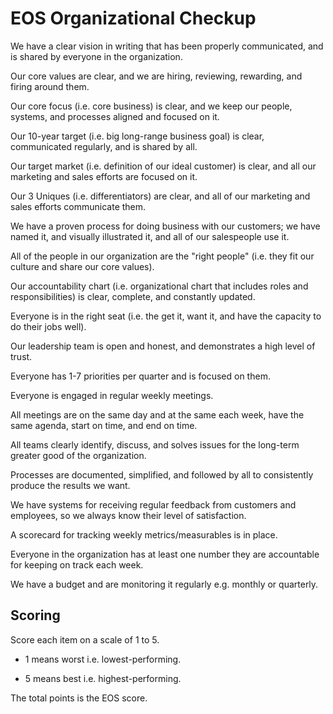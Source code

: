 # EOS Organizational Checkup

We have a clear vision in writing that has been properly communicated, and is shared by everyone in the organization.</li>

Our core values are clear, and we are hiring, reviewing, rewarding, and firing around them.

Our core focus (i.e. core business) is clear, and we keep our people, systems, and processes aligned and focused on it.

Our 10-year target (i.e. big long-range business goal) is clear, communicated regularly, and is shared by all.

Our target market (i.e. definition of our ideal customer) is clear, and all our marketing and sales efforts are focused on it.

Our 3 Uniques (i.e. differentiators) are clear, and all of our marketing and sales efforts communicate them.

We have a proven process for doing business with our customers; we have named it, and visually illustrated it, and all of our salespeople use it.

All of the people in our organization are the "right people" (i.e. they fit our culture and share our core values).

Our accountability chart (i.e. organizational chart that includes roles and responsibilities) is clear, complete, and constantly updated.

Everyone is in the right seat (i.e. the get it, want it, and have the capacity to do their jobs well).

Our leadership team is open and honest, and demonstrates a high level of trust.

Everyone has 1-7 priorities per quarter and is focused on them.

Everyone is engaged in regular weekly meetings.

All meetings are on the same day and at the same each week, have the same agenda, start on time, and end on time.

All teams clearly identify, discuss, and solves issues for the long-term greater good of the organization.

Processes are documented, simplified, and followed by all to consistently produce the results we want.

We have systems for receiving regular feedback from customers and employees, so we always know their level of satisfaction.

A scorecard for tracking weekly metrics/measurables is in place.

Everyone in the organization has at least one number they are accountable for keeping on track each week.

We have a budget and are monitoring it regularly e.g. monthly or quarterly.

## Scoring

Score each item on a scale of 1 to 5. 

* 1 means worst i.e. lowest-performing.

* 5 means best i.e. highest-performing. 
  
The total points is the EOS score.

